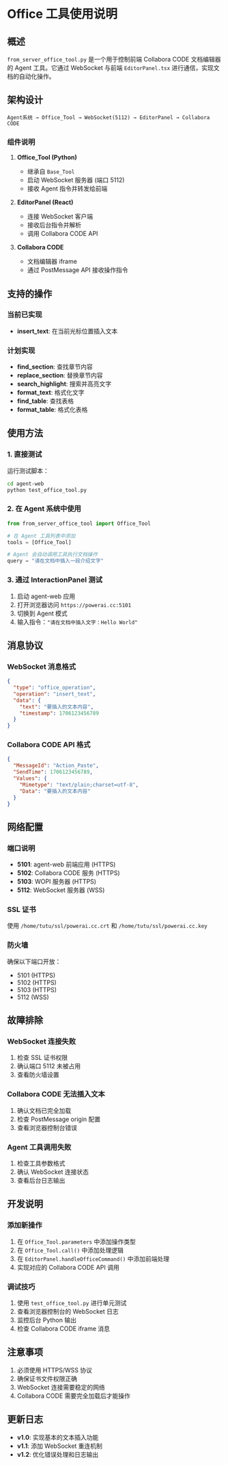 # Office 工具使用说明

## 概述

`from_server_office_tool.py` 是一个用于控制前端 Collabora CODE 文档编辑器的 Agent 工具。它通过 WebSocket 与前端 `EditorPanel.tsx` 进行通信，实现文档的自动化操作。

## 架构设计

```
Agent系统 → Office_Tool → WebSocket(5112) → EditorPanel → Collabora CODE
```

### 组件说明

1. **Office_Tool (Python)**
   - 继承自 `Base_Tool`
   - 启动 WebSocket 服务器 (端口 5112)
   - 接收 Agent 指令并转发给前端

2. **EditorPanel (React)**
   - 连接 WebSocket 客户端
   - 接收后台指令并解析
   - 调用 Collabora CODE API

3. **Collabora CODE**
   - 文档编辑器 iframe
   - 通过 PostMessage API 接收操作指令

## 支持的操作

### 当前已实现

- **insert_text**: 在当前光标位置插入文本

### 计划实现

- **find_section**: 查找章节内容
- **replace_section**: 替换章节内容  
- **search_highlight**: 搜索并高亮文字
- **format_text**: 格式化文字
- **find_table**: 查找表格
- **format_table**: 格式化表格

## 使用方法

### 1. 直接测试

运行测试脚本：

```bash
cd agent-web
python test_office_tool.py
```

### 2. 在 Agent 系统中使用

```python
from from_server_office_tool import Office_Tool

# 在 Agent 工具列表中添加
tools = [Office_Tool]

# Agent 会自动调用工具执行文档操作
query = "请在文档中插入一段介绍文字"
```

### 3. 通过 InteractionPanel 测试

1. 启动 agent-web 应用
2. 打开浏览器访问 `https://powerai.cc:5101`
3. 切换到 Agent 模式
4. 输入指令：`"请在文档中插入文字：Hello World"`

## 消息协议

### WebSocket 消息格式

```json
{
  "type": "office_operation",
  "operation": "insert_text",
  "data": {
    "text": "要插入的文本内容",
    "timestamp": 1706123456789
  }
}
```

### Collabora CODE API 格式

```json
{
  "MessageId": "Action_Paste",
  "SendTime": 1706123456789,
  "Values": {
    "Mimetype": "text/plain;charset=utf-8",
    "Data": "要插入的文本内容"
  }
}
```

## 网络配置

### 端口说明

- **5101**: agent-web 前端应用 (HTTPS)
- **5102**: Collabora CODE 服务 (HTTPS)
- **5103**: WOPI 服务器 (HTTPS)
- **5112**: WebSocket 服务器 (WSS)

### SSL 证书

使用 `/home/tutu/ssl/powerai.cc.crt` 和 `/home/tutu/ssl/powerai.cc.key`

### 防火墙

确保以下端口开放：
- 5101 (HTTPS)
- 5102 (HTTPS)
- 5103 (HTTPS)
- 5112 (WSS)

## 故障排除

### WebSocket 连接失败

1. 检查 SSL 证书权限
2. 确认端口 5112 未被占用
3. 查看防火墙设置

### Collabora CODE 无法插入文本

1. 确认文档已完全加载
2. 检查 PostMessage origin 配置
3. 查看浏览器控制台错误

### Agent 工具调用失败

1. 检查工具参数格式
2. 确认 WebSocket 连接状态
3. 查看后台日志输出

## 开发说明

### 添加新操作

1. 在 `Office_Tool.parameters` 中添加操作类型
2. 在 `Office_Tool.call()` 中添加处理逻辑
3. 在 `EditorPanel.handleOfficeCommand()` 中添加前端处理
4. 实现对应的 Collabora CODE API 调用

### 调试技巧

1. 使用 `test_office_tool.py` 进行单元测试
2. 查看浏览器控制台的 WebSocket 日志
3. 监控后台 Python 输出
4. 检查 Collabora CODE iframe 消息

## 注意事项

1. 必须使用 HTTPS/WSS 协议
2. 确保证书文件权限正确
3. WebSocket 连接需要稳定的网络
4. Collabora CODE 需要完全加载后才能操作

## 更新日志

- **v1.0**: 实现基本的文本插入功能
- **v1.1**: 添加 WebSocket 重连机制
- **v1.2**: 优化错误处理和日志输出 